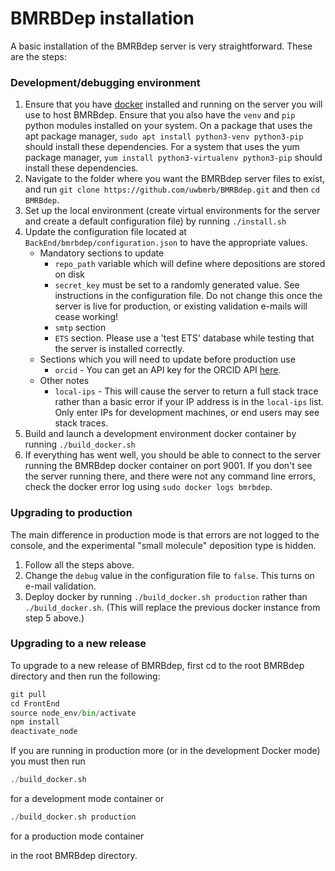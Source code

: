 # BMRBDep installation

A basic installation of the BMRBdep server is very straightforward. These are the steps:

### Development/debugging environment

1. Ensure that you have [docker](https://www.docker.com/) installed and running on the server you will
 use to host BMRBdep. Ensure that you also have the `venv` and `pip` python modules installed on your
  system. On a package that uses the apt package manager, `sudo apt install python3-venv python3-pip`
  should install these dependencies. For a system that uses the yum package manager,
  `yum install python3-virtualenv python3-pip` should  install these dependencies.
2. Navigate to the folder where you want the BMRBdep server files to exist, and run
 `git clone https://github.com/uwbmrb/BMRBdep.git` and then `cd BMRBdep`.
3. Set up the local environment (create virtual environments for the server and create a
 default configuration file) by running `./install.sh`
4. Update the configuration file located at `BackEnd/bmrbdep/configuration.json` to have the appropriate values.
   * Mandatory sections to update
     * `repo_path` variable which will define where depositions are stored on disk
     * `secret_key` must be set to a randomly generated value. See instructions in the configuration file.
     Do not change this once the server is live for production, or existing validation e-mails will cease
     working!
     * `smtp` section
     * `ETS` section. Please use a 'test ETS' database while testing that the server is installed correctly.
   * Sections which you will need to update before production use
     * `orcid` - You can get an API key for the ORCID API [here](https://orcid.org/organizations/integrators/API).
   * Other notes
     * `local-ips` - This will cause the server to return a full stack trace rather than a basic error
      if your IP address is in the `local-ips` list. Only enter IPs for development machines,
      or end users may see stack traces. 
5. Build and launch a development environment docker container by running `./build_docker.sh`
6. If everything has went well, you should be able to connect to the server running the BMRBdep docker
container on port 9001. If you don't see the server running there, and there were not any command line
errors, check the docker error log using `sudo docker logs bmrbdep`.

### Upgrading to production

The main difference in production mode is that errors are not logged to the console, and the
experimental "small molecule" deposition type is hidden.

1. Follow all the steps above.
2. Change the `debug` value in the configuration file to `false`. This turns on e-mail validation.
3. Deploy docker by running `./build_docker.sh production` rather than `./build_docker.sh`.
(This will replace the previous docker instance from step 5 above.)


### Upgrading to a new release

To upgrade to a new release of BMRBdep, first cd to the root BMRBdep directory and then run the following:

```python
git pull
cd FrontEnd
source node_env/bin/activate
npm install
deactivate_node
```

If you are running in production more (or in the development Docker mode) you must then run

```python
./build_docker.sh
```

for a development mode container or

```python
./build_docker.sh production
```

for a production mode container

in the root BMRBdep directory.